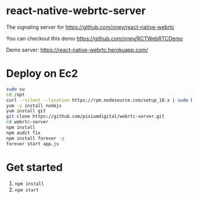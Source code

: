 # react-native-webrtc-server
The signaling server for https://github.com/oney/react-native-webrtc

You can checkout this demo https://github.com/oney/RCTWebRTCDemo

Demo server: https://react-native-webrtc.herokuapp.com/

# Deploy on Ec2

```sh
sudo su
cd /opt
curl --silent --location https://rpm.nodesource.com/setup_10.x | sudo bash -
yum -y install nodejs
yum install git
git clone https://github.com/pixiumdigital/webrtc-server.git
cd webrtc-server
npm install
npm audit fix
npm install forever -g
forever start app.js
```

# Get started

1. `npm install`
2. `npm start`
